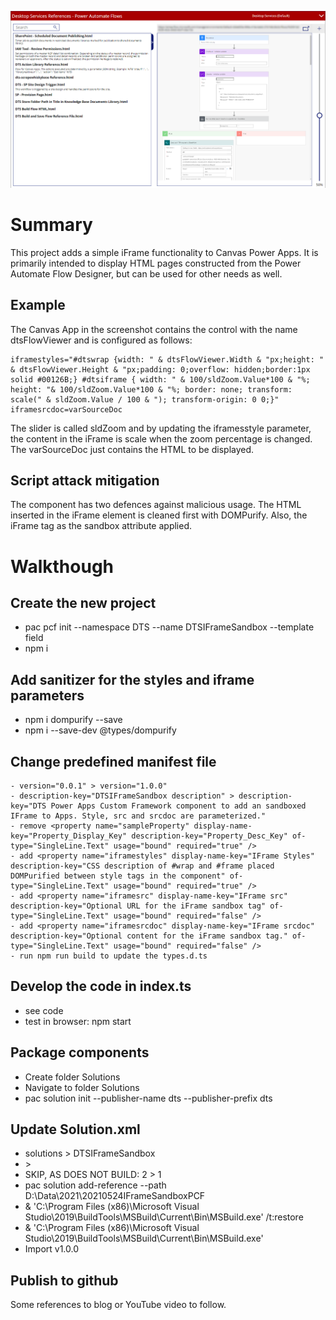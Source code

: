 ![](https://github.com/MJBoes/20210524IFrameSandboxPCF/blob/master/Screenshot%20Component.png)
# Summary
This project adds a simple iFrame functionality to Canvas Power Apps. It is primarily intended to display HTML pages constructed from the Power Automate Flow Designer, but can be used for other needs as well.
## Example
The Canvas App in the screenshot contains the control with the name dtsFlowViewer and is configured as follows:
~~~~
iframestyles="#dtswrap {width: " & dtsFlowViewer.Width & "px;height: " & dtsFlowViewer.Height & "px;padding: 0;overflow: hidden;border:1px solid #00126B;} #dtsiframe { width: " & 100/sldZoom.Value*100 & "%; height: "& 100/sldZoom.Value*100 & "%; border: none; transform: scale(" & sldZoom.Value / 100 & "); transform-origin: 0 0;}"
iframesrcdoc=varSourceDoc
~~~~
The slider is called sldZoom and by updating the iframesstyle parameter, the content in the iFrame is scale when the zoom percentage is changed.
The varSourceDoc just contains the HTML to be displayed.
## Script attack mitigation
The component has two defences against malicious usage. The HTML inserted in the iFrame element is cleaned first with DOMPurify. Also, the iFrame tag as the sandbox attribute applied.
# Walkthough
## Create the new project
- pac pcf init --namespace DTS --name DTSIFrameSandbox --template field
- npm i
## Add sanitizer for the styles and iframe parameters
- npm i dompurify --save
- npm i --save-dev @types/dompurify
## Change predefined manifest file
~~~
- version="0.0.1" > version="1.0.0"
- description-key="DTSIFrameSandbox description" > description-key="DTS Power Apps Custom Framework component to add an sandboxed IFrame to Apps. Style, src and srcdoc are parameterized."
- remove <property name="sampleProperty" display-name-key="Property_Display_Key" description-key="Property_Desc_Key" of-type="SingleLine.Text" usage="bound" required="true" />
- add <property name="iframestyles" display-name-key="IFrame Styles" description-key="CSS description of #wrap and #frame placed DOMPurified between style tags in the component" of-type="SingleLine.Text" usage="bound" required="true" />
- add <property name="iframesrc" display-name-key="IFrame src" description-key="Optional URL for the iFrame sandbox tag" of-type="SingleLine.Text" usage="bound" required="false" />
- add <property name="iframesrcdoc" display-name-key="IFrame srcdoc" description-key="Optional content for the iFrame sandbox tag." of-type="SingleLine.Text" usage="bound" required="false" />
- run npm run build to update the types.d.ts
~~~
## Develop the code in index.ts
- see code
- test in browser: npm start
## Package components
- Create folder Solutions
- Navigate to folder Solutions
- pac solution init --publisher-name dts --publisher-prefix dts 
## Update Solution.xml
- <UniqueName>solutions</UniqueName> > <UniqueName>DTSIFrameSandbox</UniqueName>
- <LocalizedName description="solutions" languagecode="1033" /> > <LocalizedName description="DTSIFrameSandbox" languagecode="1033" />
- SKIP, AS DOES NOT BUILD: <Managed>2</Managed> > <Managed>1</Managed>
- pac solution add-reference --path D:\Data\2021\20210524IFrameSandboxPCF
- & 'C:\Program Files (x86)\Microsoft Visual Studio\2019\BuildTools\MSBuild\Current\Bin\MSBuild.exe' /t:restore
- & 'C:\Program Files (x86)\Microsoft Visual Studio\2019\BuildTools\MSBuild\Current\Bin\MSBuild.exe'
- Import v1.0.0

## Publish to github
Some references to blog or YouTube video to follow.
